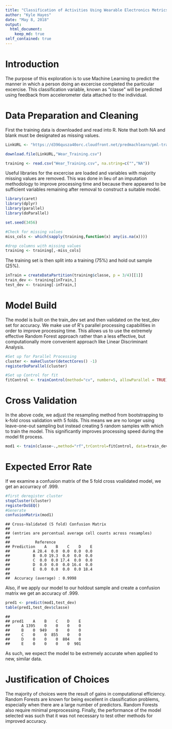 ```yaml
---
title: "Classification of Activities Using Wearable Electronics Metrics"
author: "Kyle Hayes"
date: "May 8, 2018"
output: 
  html_document:
    keep_md: true
self_contained: true
---
```




# Introduction

The purpose of this exploration is to use Machine Learning to predict the manner in which a person doing an excercise completed the particular excercise.  This classification variable, known as "classe" will be predicted using feedback from accelerometer data attached to the individual.

# Data Preparation and Cleaning

First the training data is downloaded and read into R.  Note that both NA and blank must be designated as missing values.


```r
LinkURL <- "https://d396qusza40orc.cloudfront.net/predmachlearn/pml-training.csv"

download.file(LinkURL,"Wear_Training.csv")

training <- read.csv("Wear_Training.csv", na.string=c("","NA"))
```

Useful libraries for the excercise are loaded and variables with majority missing values are removed.  This was done in lieu of an imputation methodology to improve processing time and because there appeared to be sufficient variables remaining after removal to construct a suitable model. 

 

```r
library(caret)
library(dplyr)
library(parallel)
library(doParallel)

set.seed(3456)

#Check for missing values
miss_cols <- which(sapply(training,function(x) any(is.na(x))))

#drop columns with missing values
training <- training[,-miss_cols]
```

The training set is then split into a training (75%) and hold out sample (25%).


```r
inTrain = createDataPartition(training$classe, p = 3/4)[[1]]
train_dev <- training[inTrain,]
test_dev <- training[-inTrain,]
```

# Model Build

The model is built on the train_dev set and then validated on the test_dev set for accuracy.  We make use of R's parallel processing capabilities in order to improve processing time.  This allows us to use the extremely effective Random Forest approach rather than a less effective, but computationally more convenient approach like Linear Discriminant Analysis. 


```r
#Set up for Parallel Processing
cluster <- makeCluster(detectCores() -1)
registerDoParallel(cluster)

#Set up Control for fit
fitControl <- trainControl(method="cv", number=5, allowParallel = TRUE)
```

# Cross Validation
In the above code,  we adjust the resampling method from bootstrapping to k-fold cross validation with 5 folds. This means we are no longer using leave-one-out sampling but instead creating 5 random samples with which to train the model.  This significantly improves processing speed during the model fit process.


```r
mod1 <- train(classe~.,method="rf",trControl=fitControl, data=train_dev)
```

# Expected Error Rate
If we examine a confusion matrix of the 5 fold cross voalidated model, we get an accurracy of .999.

```r
#first deregister cluster
stopCluster(cluster)
registerDoSEQ()
#Generate 
confusionMatrix(mod1)
```

```
## Cross-Validated (5 fold) Confusion Matrix 
## 
## (entries are percentual average cell counts across resamples)
##  
##           Reference
## Prediction    A    B    C    D    E
##          A 28.4  0.0  0.0  0.0  0.0
##          B  0.0 19.3  0.0  0.0  0.0
##          C  0.0  0.0 17.4  0.0  0.0
##          D  0.0  0.0  0.0 16.4  0.0
##          E  0.0  0.0  0.0  0.0 18.4
##                             
##  Accuracy (average) : 0.9998
```
 
Also, if we apply our model to our holdout sample and create a confusion matrix we get an accuracy of .999.


```r
pred1 <- predict(mod1,test_dev)
table(pred1,test_dev$classe)
```

```
##      
## pred1    A    B    C    D    E
##     A 1395    0    0    0    0
##     B    0  949    0    0    0
##     C    0    0  855    0    0
##     D    0    0    0  804    0
##     E    0    0    0    0  901
```

As such, we expect the model to be extremely accurate when applied to new, similar data.

# Justification of Choices
The majority of choices were the result of gains in computational efficiency.  Random Forests are known for being excellent in classification problems, especially when there are a large number of predictors.  Random Forests also require minimal preprocessing.  Finally, the performance of the model selected was such that it was not necessary to test other methods for improved accuracy.
